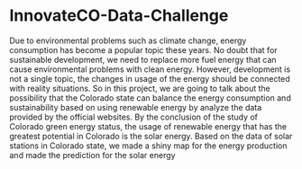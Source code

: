 # InnovateCO-Data-Challenge

Due to environmental problems such as climate change, energy consumption has become a popular topic these years. No doubt that for sustainable development, we need to replace more fuel energy that can cause environmental problems with clean energy. However, development is not a single topic, the changes in usage of the energy should be connected with reality situations. So in this project, we are going to talk about the possibility that the Colorado state can balance the energy consumption and sustainability based on using renewable energy by analyze the data provided by the official websites. By the conclusion of the study of Colorado green energy status, the usage of renewable energy that has the greatest potential in Colorado is the solar energy. Based on the data of solar stations in Colorado state, we made a shiny map for the energy production and made the prediction for the solar energy
